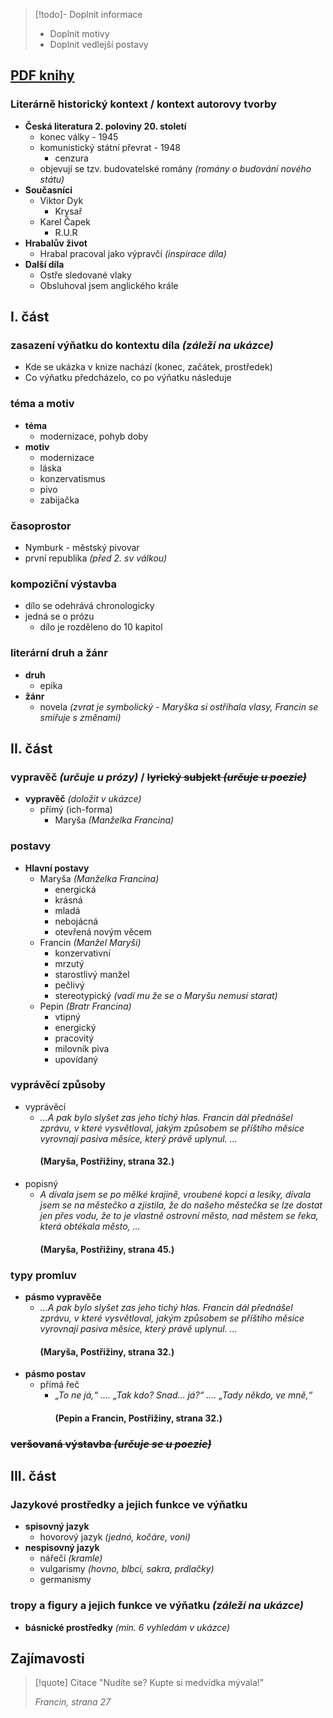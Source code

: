 > [!todo]- Doplnit informace
> - Doplnit motivy
> - Doplnit vedlejší postavy
## [PDF knihy](https://www.google.com/url?sa=t&source=web&rct=j&opi=89978449&url=https://web2.mlp.cz/koweb/00/04/51/80/10/postriziny.pdf&ved=2ahUKEwjv3ZXs8d2HAxXM8LsIHQPNEWcQFnoECAYQAQ&usg=AOvVaw16usC0DDOHxMohRf-r3PvT)
### Literárně historický kontext / kontext autorovy tvorby
- **Česká literatura 2. poloviny 20. století**
	- konec války - 1945
	- komunistický státní převrat - 1948
		- cenzura
	- objevují se tzv. budovatelské romány *(romány o budování nového státu)*
- **Současníci**
	- Viktor Dyk
		- Krysař
	- Karel Čapek
		- R.U.R
- **Hrabalův život**
	- Hrabal pracoval jako výpravčí *(inspirace díla)*
- **Další díla**
	- Ostře sledované vlaky
	- Obsluhoval jsem anglického krále
## I. část

### zasazení výňatku do kontextu díla *(záleží na ukázce)*
- Kde se ukázka v knize nachází (konec, začátek, prostředek)
- Co výňatku předcházelo, co po výňatku následuje 
### téma a motiv
- **téma**
	- modernizace, pohyb doby
- **motiv**
	- modernizace
	- láska
	- konzervatismus
	- pivo
	- zabijačka
### časoprostor
- Nymburk - městský pivovar
- první republika *(před 2. sv válkou)*
### kompoziční výstavba
- dílo se odehrává chronologicky
- jedná se o prózu
	- dílo je rozděleno do 10 kapitol
### literární druh a žánr
- **druh**
	- epika
- **žánr**
	- novela *(zvrat je symbolický - Maryška si ostříhala vlasy, Francin se smiřuje s změnami)*
## II. část
### vypravěč *(určuje u prózy)* / ~~lyrický subjekt *(určuje u poezie)*~~
- **vypravěč** *(doložit v ukázce)*
	- přímý (ich-forma)
		- Maryša *(Manželka Francina)*
### postavy
- **Hlavní postavy**
	- Maryša *(Manželka Francina)*
		- energická
		- krásná
		- mladá
		- nebojácná
		- otevřená novým věcem
	- Francin *(Manžel Maryši)*
		- konzervativní
		- mrzutý
		- starostlivý manžel
		- pečlivý
		- stereotypický *(vadí mu že se o Maryšu nemusí starat)*
	- Pepin *(Bratr Francina)*
		- vtipný
		- energický
		- pracovitý
		- milovník piva
		- upovídaný
### vyprávěcí způsoby
- vyprávěcí
	- *...A pak bylo slyšet zas jeho tichý hlas. Francin dál přednášel zprávu, v které vysvětloval, jakým způsobem se příštího měsíce vyrovnají pasiva měsíce, který právě uplynul. ...* 
	  #### (Maryša, Postřižiny, strana 32.)
- popisný
	- *A dívala jsem se po mělké krajině, vroubené kopci a lesíky, dívala jsem se na městečko a zjistila, že do našeho městečka se lze dostat jen přes vodu, že to je vlastně ostrovní město, nad městem se řeka, která obtékala město, ...*
	  #### (Maryša, Postřižiny, strana 45.)
### typy promluv
- **pásmo vypravěče**
	- *...A pak bylo slyšet zas jeho tichý hlas. Francin dál přednášel zprávu, v které vysvětloval, jakým způsobem se příštího měsíce vyrovnají pasiva měsíce, který právě uplynul. ...* 
	  #### (Maryša, Postřižiny, strana 32.)
- **pásmo postav**
	- přímá řeč
		- *„To ne já,“ ....
		  „Tak kdo? Snad… já?“ ....
		  „Tady někdo, ve mně,“*
		  #### (Pepin a Francin, Postřižiny, strana 32.)
### ~~veršovaná výstavba  *(určuje se u poezie)*~~
## III. část
### Jazykové prostředky a jejich funkce ve výňatku
- **spisovný jazyk**
	- hovorový jazyk *(jednó, kočáre, voni)*
- **nespisovný jazyk**
	- nářečí *(kramle)*
	- vulgarismy *(hovno, blbci, sakra, prdlačky)*
	- germanismy
### tropy a figury a jejich funkce ve výňatku *(záleží na ukázce)*
- **básnické prostředky** *(min. 6 vyhledám v ukázce)*
## Zajímavosti

> [!quote] Citace
> "Nudíte se? Kupte si medvídka mývala!"
> 
> *Francin, strana 27*
